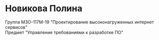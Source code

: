 # Новикова Полина
Группа М3О-117М-19 "Проектирование высоконагруженных интернет сервисов"  
Предмет "Управление требованиями к разработке ПО"  
